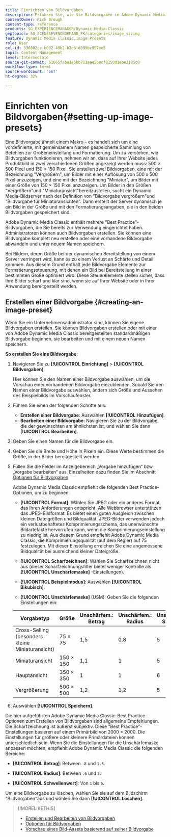 ```yaml
---
title: Einrichten von Bildvorgaben
description: Erfahren Sie, wie Sie Bildvorgaben in Adobe Dynamic Media Classic einrichten.
contentOwner: Rick Brough
content-type: reference
products: SG_EXPERIENCEMANAGER/Dynamic-Media-Classic
geptopics: SG_SCENESEVENONDEMAND_PK/categories/image_sizing
feature: Dynamic Media Classic,Image Presets
role: User
exl-id: 336802cc-b032-49b2-b2e6-d699bc997ee5
topic: Content Management
level: Intermediate
source-git-commit: 61665faba1e6bb711aae5becf0150d1ebe3105c0
workflow-type: tm+mt
source-wordcount: '667'
ht-degree: 32%

---
```


# Einrichten von Bildvorgaben{#setting-up-image-presets}

Eine Bildvorgabe ähnelt einem Makro – es handelt sich um eine vordefinierte, mit gemeinsamem Namen gespeicherte Sammlung von Befehlen zur Größeneinstellung und Formatierung. Um zu verstehen, wie Bildvorgaben funktionieren, nehmen wir an, dass auf Ihrer Website jedes Produktbild in zwei verschiedenen Größen angezeigt werden muss: 500 × 500 Pixel und 150 × 150 Pixel. Sie erstellen zwei Bildvorgaben, eine mit der Bezeichnung &quot;Vergrößern&quot;, um Bilder mit einer Auflösung von 500 x 500 Pixel anzuzeigen, und eine mit der Bezeichnung &quot;Miniatur&quot;, um Bilder mit einer Größe von 150 × 150 Pixel anzuzeigen. Um Bilder in den Größen &quot;Vergrößern&quot;und &quot;Miniaturansicht&quot;bereitzustellen, sucht ein Dynamic Media-Bildserver nach der Definition von &quot;Bildvorgabe vergrößern&quot;und &quot;Bildvorgabe für Miniaturansichten&quot;. Dann erstellt der Server dynamisch je ein Bild in der Größe und mit den Formatierungsangaben, die in den beiden Bildvorgaben gespeichert sind.

Adobe Dynamic Media Classic enthält mehrere &quot;Best Practice&quot;-Bildvorgaben, die Sie bereits zur Verwendung eingerichtet haben. Administratoren können auch Bildvorgaben erstellen. Sie können eine Bildvorgabe komplett neu erstellen oder eine vorhandene Bildvorgabe abwandeln und unter neuem Namen speichern.

Bei Bildern, deren Größe bei der dynamischen Bereitstellung von einem Server verringert wird, kann es zu einem Verlust an Schärfe und Detail kommen. Aus diesem Grund enthält jede Bildvorgabe Elemente zur Formatierungssteuerung, mit denen ein Bild bei Bereitstellung in einer bestimmten Größe optimiert wird. Diese Steuerelemente stellen sicher, dass Ihre Bilder scharf und klar sind, wenn sie auf Ihrer Website oder in Ihrer Anwendung bereitgestellt werden.

## Erstellen einer Bildvorgabe {#creating-an-image-preset}

Wenn Sie ein Unternehmensadministrator sind, können Sie eigene Bildvorgaben erstellen. Sie können Bildvorgaben erstellen oder mit einer von Adobe Dynamic Media Classic bereitgestellten standardmäßigen Bildvorgabe beginnen, sie bearbeiten und mit einem neuen Namen speichern.

**So erstellen Sie eine Bildvorgabe:**

1. Navigieren Sie zu **[!UICONTROL Einrichtung]** > **[!UICONTROL Bildvorgaben]**.

   Hier können Sie den Namen einer Bildvorgabe auswählen, um die Vorschau einer vorhandenen Bildvorgabe einzublenden. Sobald Sie den Namen einer Bildvorgabe auswählen, ändern sich Größe und Aussehen des Beispielbilds im Vorschaufenster.

1. Führen Sie einen der folgenden Schritte aus:

   * **Erstellen einer Bildvorgabe**: Auswählen **[!UICONTROL Hinzufügen]**.
   * **Bearbeiten einer Bildvorgabe**: Navigieren Sie zu der Bildvorgabe, die der gewünschten am ähnlichsten ist, und wählen Sie dann **[!UICONTROL Bearbeiten]**.

1. Geben Sie einen Namen für die Bildvorgabe ein.
1. Geben Sie die Breite und Höhe in Pixeln ein. Diese Werte bestimmen die Größe, in der Bilder bereitgestellt werden.
1. Füllen Sie die Felder im Anzeigebereich „Vorgabe hinzufügen“ bzw. „Vorgabe bearbeiten“ aus. Einzelheiten dazu finden Sie im Abschnitt [Optionen für Bildvorgaben](application-setup.md#image_preset_options).

   Adobe Dynamic Media Classic empfiehlt die folgenden Best Practice-Optionen, um zu beginnen:

   * **[!UICONTROL Format]**: Wählen Sie JPEG oder ein anderes Format, das Ihren Anforderungen entspricht. Alle Webbrowser unterstützen das JPEG-Bildformat. Es bietet einen guten Ausgleich zwischen kleinen Dateigrößen und Bildqualität. JPEG-Bilder verwenden jedoch ein verlustbehaftetes Komprimierungsschema, das unerwünschte Bildartefakte hervorrufen kann, wenn die Komprimierungseinstellung zu niedrig ist. Aus diesem Grund empfiehlt Adobe Dynamic Media Classic, die Komprimierungsqualität (auf dem Regler) auf 75 festzulegen. Mit dieser Einstellung erreichen Sie eine angemessene Bildqualität bei ausreichend kleiner Dateigröße.

   * **[!UICONTROL Scharfzeichnen]**: Wählen Sie Scharfzeichnen nicht aus (dieser Scharfzeichnungsfilter bietet weniger Kontrolle als **[!UICONTROL Unschärfemaske]** -Einstellungen).

   * **[!UICONTROL Beispielmodus]**: Auswählen **[!UICONTROL Bikubisch]**.

   * **[!UICONTROL Unschärfemaske]** (USM): Geben Sie die folgenden Einstellungen ein:

   | Vorgabetyp | Größe | Unschärfem.: Betrag | Unschärfem.: Radius | Unschärfem.: Schwelle |
   | --- | --- | --- | --- | --- |
   | Cross-Selling (besonders kleine Miniaturansicht) | 75 × 75 | 1,5 | 0,8 | 5 |
   | Miniaturansicht | 150 × 150 | 1,1 | 1 | 5 |
   | Hauptansicht | 350 × 350 | 1 | 1 | 6 |
   | Vergrößerung | 500 × 500 | 1,2 | 1,2 | 5 |

1. Auswählen **[!UICONTROL Speichern]**.

Die hier aufgeführten Adobe Dynamic Media Classic-Best Practice-Optionen zum Erstellen von Bildvorgaben sind allgemeine Empfehlungen. Die Scharfzeichnung ist äußerst subjektiv. Diese &quot;Best Practice&quot;-Einstellungen basieren auf einem Primärbild von 2000 × 2000. Die Einstellungen für größere oder kleinere Primärdateien können unterschiedlich sein. Wenn Sie die Einstellungen für die Unschärfemaske anpassen möchten, empfiehlt Adobe Dynamic Media Classic die folgenden Bereiche:

* **[!UICONTROL Betrag]**: Between `.8` und `1.5`.

* **[!UICONTROL Radius]**: Between `.6` und `2`.

* **[!UICONTROL Schwellenwert]**: Von `1` bis `6`.

Um eine Bildvorgabe zu löschen, wählen Sie sie auf dem Bildschirm &quot;Bildvorgaben&quot;aus und wählen Sie dann **[!UICONTROL Löschen]**.

>[!MORELIKETHIS]
>
>* [Erstellen und Bearbeiten von Bildvorgaben](application-setup.md#creating_and_editing_image_presets)
>* [Optionen für Bildvorgaben](application-setup.md#image_preset_options)
>* [Vorschau eines Bild-Assets basierend auf seiner Bildvorgabe](previewing-asset.md#previewing_an_image_asset_based_on_its_image_preset)
